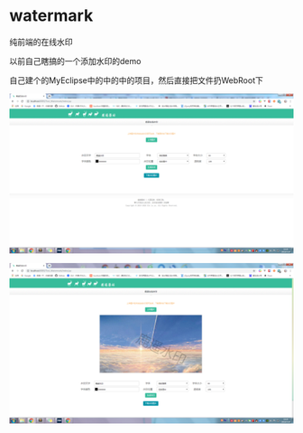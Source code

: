 # watermark

纯前端的在线水印  

以前自己瞎搞的一个添加水印的demo

自己建个的MyEclipse中的中的中的项目，然后直接把文件扔WebRoot下

![Image text](https://raw.githubusercontent.com/Sunwendi/photo_gallery/master/watermark1.png)  

![Image text](https://raw.githubusercontent.com/Sunwendi/photo_gallery/master/watermark2.png)  
